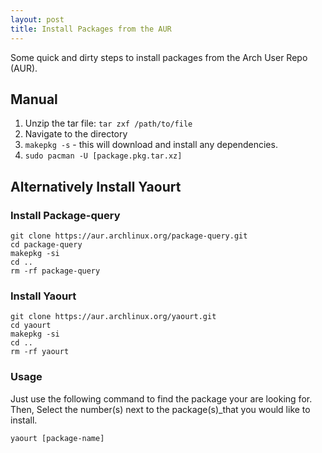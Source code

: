 ```yaml
---
layout: post
title: Install Packages from the AUR
---
```


Some quick and dirty steps to install packages from the Arch User Repo (AUR).

## Manual

1. Unzip the tar file: `tar zxf /path/to/file`
1. Navigate to the directory
1. `makepkg -s` - this will download and install any dependencies.
1. `sudo pacman -U [package.pkg.tar.xz]`

## Alternatively Install Yaourt

### Install Package-query

```
git clone https://aur.archlinux.org/package-query.git
cd package-query
makepkg -si
cd ..
rm -rf package-query
```


### Install Yaourt

```
git clone https://aur.archlinux.org/yaourt.git
cd yaourt
makepkg -si
cd .. 
rm -rf yaourt
```


### Usage

Just use the following command to find the package your are looking for. Then, Select the number(s) next to the package(s)_that you would like to install.

`yaourt [package-name]`

